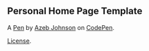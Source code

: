 Personal Home Page  Template
----------------------------


A [Pen](https://codepen.io/Azeb-Johnson/pen/yLRyyLP) by [Azeb Johnson](https://codepen.io/Azeb-Johnson) on [CodePen](https://codepen.io).

[License](https://codepen.io/license/pen/yLRyyLP).